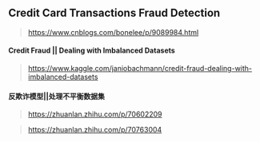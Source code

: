 ## Credit Card Transactions Fraud Detection

> https://www.cnblogs.com/bonelee/p/9089984.html


#### Credit Fraud || Dealing with Imbalanced Datasets

> https://www.kaggle.com/janiobachmann/credit-fraud-dealing-with-imbalanced-datasets

#### 反欺诈模型||处理不平衡数据集

> https://zhuanlan.zhihu.com/p/70602209

> https://zhuanlan.zhihu.com/p/70763004
